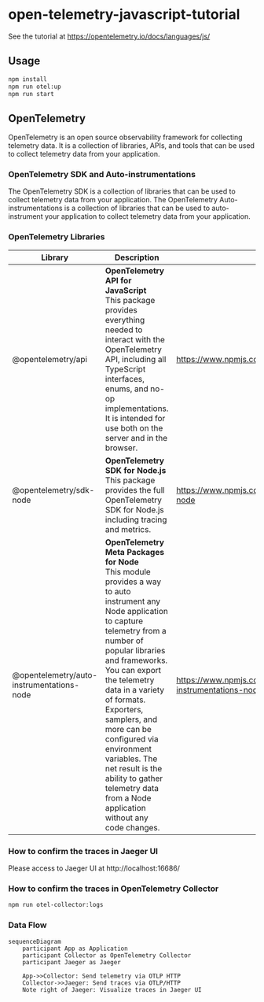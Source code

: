 # open-telemetry-javascript-tutorial

See the tutorial at https://opentelemetry.io/docs/languages/js/

## Usage

```bash
npm install
npm run otel:up
npm run start
```

## OpenTelemetry

OpenTelemetry is an open source observability framework for collecting telemetry data. It is a collection of libraries, APIs, and tools that can be used to collect telemetry data from your application.

### OpenTelemetry SDK and Auto-instrumentations

The OpenTelemetry SDK is a collection of libraries that can be used to collect telemetry data from your application.
The OpenTelemetry Auto-instrumentations is a collection of libraries that can be used to auto-instrument your application to collect telemetry data from your application.

### OpenTelemetry Libraries

| Library | Description | URL |
|---------|-------------|-----|
| @opentelemetry/api | **OpenTelemetry API for JavaScript** <br> This package provides everything needed to interact with the OpenTelemetry API, including all TypeScript interfaces, enums, and no-op implementations. It is intended for use both on the server and in the browser. | https://www.npmjs.com/package/@opentelemetry/api |
| @opentelemetry/sdk-node | **OpenTelemetry SDK for Node.js** <br> This package provides the full OpenTelemetry SDK for Node.js including tracing and metrics. | https://www.npmjs.com/package/@opentelemetry/sdk-node |
| @opentelemetry/auto-instrumentations-node | **OpenTelemetry Meta Packages for Node** <br> This module provides a way to auto instrument any Node application to capture telemetry from a number of popular libraries and frameworks. You can export the telemetry data in a variety of formats. Exporters, samplers, and more can be configured via environment variables. The net result is the ability to gather telemetry data from a Node application without any code changes. | https://www.npmjs.com/package/@opentelemetry/auto-instrumentations-node |

### How to confirm the traces in Jaeger UI

Please access to Jaeger UI at http://localhost:16686/

### How to confirm the traces in OpenTelemetry Collector

```bash
npm run otel-collector:logs
```

### Data Flow

```mermaid
sequenceDiagram
    participant App as Application
    participant Collector as OpenTelemetry Collector
    participant Jaeger as Jaeger

    App->>Collector: Send telemetry via OTLP HTTP
    Collector->>Jaeger: Send traces via OTLP/HTTP
    Note right of Jaeger: Visualize traces in Jaeger UI
```
